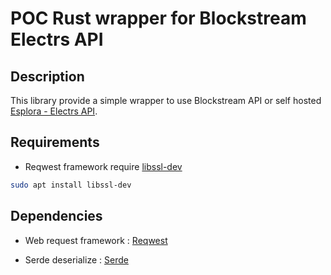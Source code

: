 # **POC** Rust wrapper for Blockstream Electrs API

## Description

This library provide a simple wrapper to use Blockstream API or self hosted [Esplora - Electrs API](https://github.com/Blockstream/electrs).

## Requirements

* Reqwest framework require [libssl-dev](https://packages.ubuntu.com/fr/xenial/libssl-dev)

```bash
sudo apt install libssl-dev
```

## Dependencies

* Web request framework : [Reqwest](https://docs.rs/reqwest/0.10.8/reqwest/)

* Serde deserialize : [Serde](https://crates.io/crates/serde)

